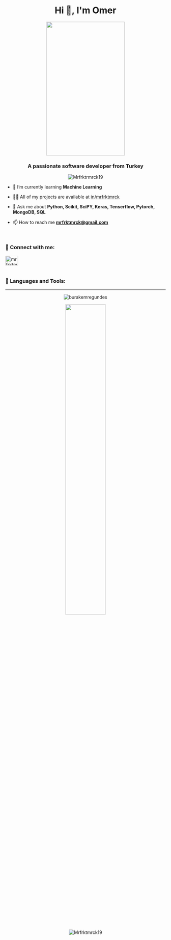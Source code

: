  <h1 align="center">Hi 👋, I'm Omer</h1>
 </div>

<p align="center"> <img width="70%" height="420" src="https://media.giphy.com/media/SWoSkN6DxTszqIKEqv/giphy.gif"/> </p>


<h3 align="center">A passionate software developer from Turkey</h3>

<p align="center"> <img src="https://komarev.com/ghpvc/?username=Mrfrktrmrck19&label=Profile%20views&color=24b6ff&style=plastic" alt="Mrfrktrmrck19" /> </p>


- 🌱 I’m currently learning **Machine Learning**

- 👨‍💻 All of my projects are available at [in/mrfrktmrck](https://www.linkedin.com/in/mrfrktmrck/)

- 💬 Ask me about **Python, Scikit, SciPY, Keras, Tenserflow, Pytorch, MongoDB, SQL**

- 📫 How to reach me **mrfrktmrck@gmail.com**


<br>
<h3 align="left">🚀 Connect with me:</h3>
<p align="">
<a style="font-size=16px" href="https://www.linkedin.com/in/mrfrktmrck/" target="blank"><img align="center" src="https://cdn.jsdelivr.net/npm/simple-icons@3.0.1/icons/linkedin.svg" alt="mrfrktmrck" height="30" width="40" /></a>



<br>
<br>
<h3 align="left">🚀 Languages and Tools:</h3>


<hr>

<p align="center""><img align="center" src="https://github-readme-stats.vercel.app/api/top-langs?username=Mrfrktmrck19&show_icons=true&locale=en&layout=compact" alt="burakemregundes" /></p>

<p align="center"> <img align="center" width="50%" src="https://github-readme-stats.vercel.app/api?username=Mrfrktmrck19&show_icons=true&locale=en&theme=radical alt="burakemregundes" /></p>

<p align="center"><img align="center" src="https://github-readme-streak-stats.herokuapp.com/?user=Mrfrktmrck19" alt="Mrfrktmrck19" /></p>

